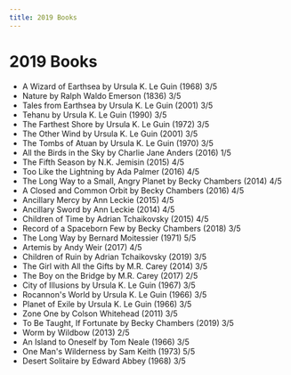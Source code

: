 ```yaml
---
title: 2019 Books
---
```


# 2019 Books

- A Wizard of Earthsea by Ursula K. Le Guin (1968) 3/5
- Nature by Ralph Waldo Emerson (1836) 3/5
- Tales from Earthsea by Ursula K. Le Guin (2001) 3/5
- Tehanu by Ursula K. Le Guin (1990) 3/5
- The Farthest Shore by Ursula K. Le Guin (1972) 3/5
- The Other Wind by Ursula K. Le Guin (2001) 3/5
- The Tombs of Atuan by Ursula K. Le Guin (1970) 3/5
- All the Birds in the Sky by Charlie Jane Anders (2016) 1/5
- The Fifth Season by N.K. Jemisin (2015) 4/5
- Too Like the Lightning by Ada Palmer (2016) 4/5
- The Long Way to a Small, Angry Planet by Becky Chambers (2014) 4/5
- A Closed and Common Orbit by Becky Chambers (2016) 4/5
- Ancillary Mercy by Ann Leckie (2015) 4/5
- Ancillary Sword by Ann Leckie (2014) 4/5
- Children of Time by Adrian Tchaikovsky (2015) 4/5
- Record of a Spaceborn Few by Becky Chambers (2018) 3/5
- The Long Way by Bernard Moitessier (1971) 5/5
- Artemis by Andy Weir (2017) 4/5
- Children of Ruin by Adrian Tchaikovsky (2019) 3/5
- The Girl with All the Gifts by M.R. Carey (2014) 3/5
- The Boy on the Bridge by M.R. Carey (2017) 2/5
- City of Illusions by Ursula K. Le Guin (1967) 3/5
- Rocannon's World by Ursula K. Le Guin (1966) 3/5
- Planet of Exile by Ursula K. Le Guin (1966) 3/5
- Zone One by Colson Whitehead (2011) 3/5
- To Be Taught, If Fortunate by Becky Chambers (2019) 3/5
- Worm by Wildbow (2013) 2/5
- An Island to Oneself by Tom Neale (1966) 3/5
- One Man's Wilderness by Sam Keith (1973) 5/5
- Desert Solitaire by Edward Abbey (1968) 3/5

